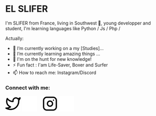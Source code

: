 # EL SLIFER
I'm SLIFER from France, living in Southwest 🌴, young developper and student, I'm learning languages like Python / Js / Php /

<!--
**ELSlifer64** is a ✨ _special_ ✨ repository because its `README.md` (this file) appears on your GitHub profile.
-->
Actually:

- 🔭 I’m currently working on a my [Studies]...
- 🌱 I’m currently learning amazing things ...
- 👯 I'm on the hunt for new knowledge!
- ⚡ Fun fact : I'am Life-Saver, Boxer and Surfer
- 📫 How to reach me: Instagram/Discord



### Connect with me:


[![img_contact](./img/twitter-light.svg)](https://x.com/4ikol1#gh-light-mode-only)
[![img_contact](./img/twitter-dark.svg)](https://x.com/4ikol1#gh-dark-mode-only)
&nbsp;&nbsp;
[![img_contact](./img/instagram-light.svg)](https://instagram.com/pablo.lgr_#gh-light-mode-only)
[![img_contact](./img/instagram-dark.svg)](https://instagram.com/pablo.lgr_#gh-dark-mode-only)






